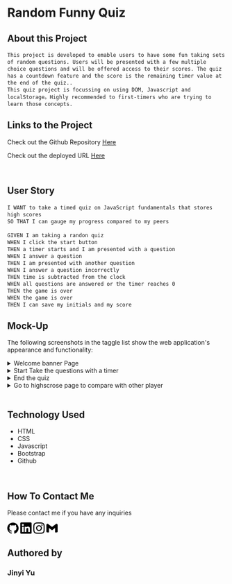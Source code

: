 # Random Funny Quiz

## About this Project

```
This project is developed to emable users to have some fun taking sets of random questions. Users will be presented with a few multiple choice questions and will be offered access to their scores. The quiz has a countdown feature and the score is the remaining timer value at the end of the quiz..
This quiz project is focussing on using DOM, Javascript and localStorage。Highly recommended to first-timers who are trying to learn those concepts.
```

## Links to the Project

Check out the Github Repository [Here](https://github.com/jinyiyu/code-quiz)

Check out the deployed URL [Here](https://jinyiyu.github.io/code-quiz/)

<br>

## User Story

```
I WANT to take a timed quiz on JavaScript fundamentals that stores high scores
SO THAT I can gauge my progress compared to my peers

GIVEN I am taking a randon quiz
WHEN I click the start button
THEN a timer starts and I am presented with a question
WHEN I answer a question
THEN I am presented with another question
WHEN I answer a question incorrectly
THEN time is subtracted from the clock
WHEN all questions are answered or the timer reaches 0
THEN the game is over
WHEN the game is over
THEN I can save my initials and my score
```

## Mock-Up

The following screenshots in the taggle list show the web application's appearance and functionality:

<details>
<summary> Welcome banner Page</summary>

![display](./assets/image/welcome-section.png)

</details>

<details>
<summary> Start Take the questions with a timer</summary>

![display2](./assets/image/questions.png)

</details>

<details>
<summary> End the quiz</summary>

![display2](./assets/image/thank-you-section.png)

</details>

<details>
<summary> Go to highscrose page to compare with other player</summary>

![display2](./assets/image/high-scores.png)

</details>

<br>

## Technology Used

- HTML
- CSS
- Javascript
- Bootstrap
- Github

<br />

## How To Contact Me

Please contact me if you have any inquiries

[<img height="26" width="26" src="https://raw.githubusercontent.com/jinyiyu/jinyiyu/main/icon/github.svg" />](https://github.com/jinyiyu)
[<img height="26" width="26" src="https://raw.githubusercontent.com/jinyiyu/jinyiyu/main/icon/linkedIn.svg" />](https://www.linkedin.com/in/jinyiyu/)
[<img height="26" width="26" src="https://raw.githubusercontent.com/jinyiyu/jinyiyu/main/icon/instagram.svg" />](https://www.instagram.com/jinyiyu517/)
[<img height="26" width="26" src="https://raw.githubusercontent.com/jinyiyu/jinyiyu/main/icon/gmail.svg" />](mailto:yujinyiicxk@gmail.com)

## Authored by

### **Jinyi Yu**
